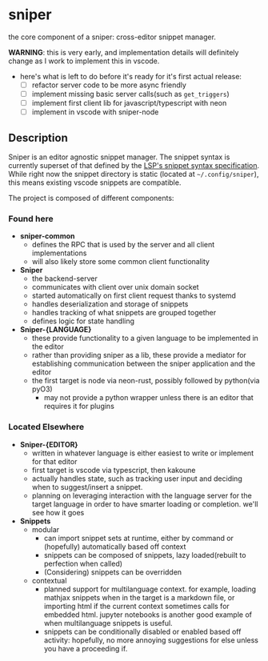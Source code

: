 # sniper

the core component of a sniper: cross-editor snippet manager.

**WARNING**: this is very early, and implementation details will definitely change as I work to implement this in vscode. 

- here's what is left to do before it's ready for it's first actual release:
  - [ ] refactor server code to be more async friendly
  - [ ] implement missing basic server calls(such as `get_triggers`)
  - [ ] implement first client lib for javascript/typescript with neon
  - [ ] implement in vscode with sniper-node

## Description 

Sniper is an editor agnostic snippet manager. The snippet syntax is currently superset of that defined by the [LSP's snippet syntax specification](https://github.com/microsoft/language-server-protocol/blob/master/snippetSyntax.md). While right now the snippet directory is static (located at `~/.config/sniper`), this means existing vscode snippets are compatible.

The project is composed of different components:

### Found here
- **sniper-common**
  - defines the RPC that is used by the server and all client implementations
  - will also likely store some common client functionality
- **Sniper**
  - the backend-server
  - communicates with client over unix domain socket
  - started automatically on first client request thanks to systemd
  - handles deserialization and storage of snippets
  - handles tracking of what snippets are grouped together
  - defines logic for state handling
- **Sniper-{LANGUAGE}**
  - these provide functionality to a given language to be implemented in the editor
  - rather than providing sniper as a lib, these provide a mediator for establishing communication between the sniper application and the editor
  - the first target is node via neon-rust, possibly followed by python(via pyO3)
    - may not provide a python wrapper unless there is an editor that requires it for plugins

### Located Elsewhere

- **Sniper-{EDITOR}**
  - written in whatever language is either easiest to write or implement for that editor
  - first target is vscode via typescript, then kakoune
  - actually handles state, such as tracking user input and deciding when to suggest/insert a snippet.
  - planning on leveraging interaction with the language server for the target language in order to have smarter loading or completion. we'll see how it goes
- **Snippets**
  - modular
    - can import snippet sets at runtime, either by command or (hopefully) automatically based off context
    - snippets can be composed of snippets, lazy loaded(rebuilt to perfection when called)
    - (Considering) snippets can be overridden 
  - contextual
    - planned support for multilanguage context. for example, loading mathjax snippets when in the target is a markdown file, or importing html if the current context sometimes calls for embedded html. jupyter notebooks is another good example of when multilanguage snippets is useful. 
    - snippets can be conditionally disabled or enabled based off activity: hopefully, no more annoying suggestions for else unless you have a proceeding if.
  
